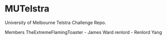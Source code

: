 MUTelstra
=========

University of Melbourne Telstra Challenge Repo.

Members
TheExtremeFlamingToaster - James Ward
renlord - Renlord Yang 
